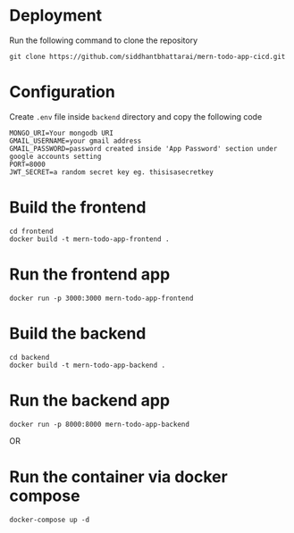 # Deployment
Run the following command to clone the repository
```
git clone https://github.com/siddhantbhattarai/mern-todo-app-cicd.git
```

# Configuration
Create ```.env``` file inside ```backend``` directory and copy the following code
```
MONGO_URI=Your mongodb URI
GMAIL_USERNAME=your gmail address 
GMAIL_PASSWORD=password created inside 'App Password' section under google accounts setting
PORT=8000
JWT_SECRET=a random secret key eg. thisisasecretkey
```

# Build the frontend
```
cd frontend
docker build -t mern-todo-app-frontend .
```

# Run the frontend app
```
docker run -p 3000:3000 mern-todo-app-frontend
```

# Build the backend
```
cd backend
docker build -t mern-todo-app-backend .
```

# Run the backend app
```
docker run -p 8000:8000 mern-todo-app-backend
```

OR

# Run the container via docker compose
```
docker-compose up -d
```





